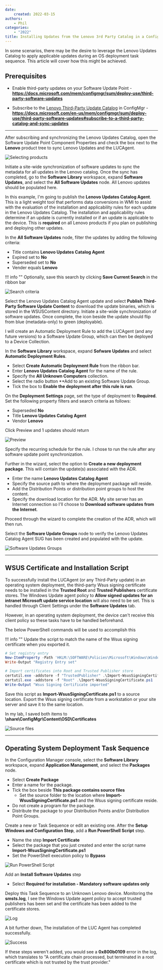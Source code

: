 ```yaml
---
date:
    created: 2022-03-15
authors:
    - Phil
categories:
    - "2022"
title: Installing Updates from the Lenovo 3rd Party Catalog in a ConfigMgr Operating System Deployment
---
```


In some scenarios, there may be the desire to leverage the Lenovo Updates Catalog to apply applicable updates during an OS deployment task sequence. This article will cover how this might be achieved.
<!-- more -->
## Prerequisites

- Enable third-party updates on your Software Update Point - **<https://docs.microsoft.com/mem/configmgr/sum/deploy-use/third-party-software-updates>**

- Subscribe to the [Lenovo Third-Party Update Catalog](https://blog.lenovocdrt.com/lenovo-updates-catalog-v3-for-sccm) in ConfigMgr - **<https://docs.microsoft.com/en-us/mem/configmgr/sum/deploy-use/third-party-software-updates#subscribe-to-a-third-party-catalog-and-sync-updates>**

---

After subscribing and synchronizing the Lenovo Updates Catalog, open the Software Update Point Component Properties and check the box next to the **Lenovo** product tree to sync Lenovo Updates and the LUCAgent.

![Selecting products](https://cdrt.github.io/mk_blog/img/2022/configmgr_osd_updates/image1.jpg)

Initiate a site-wide synchronization of software updates to sync the metadata for all updates in the Lenovo catalog. Once the sync has completed, go to the **Software Library** workspace, expand **Software Updates**, and select the **All Software Updates** node. All Lenovo updates should be populated here.

In this example, I'm going to publish the **Lenovo Updates Catalog Agent**. This is a light weight tool that performs data conversions in WMI to assist with the evaluation of the installation and applicability rules for each update in the Lenovo Updates Catalog. The installation and applicability rules determine if an update is currently installed or if an update is applicable to the device. This is **required** on all Lenovo products if you plan on publishing and deploying other updates.

In the **All Software Updates** node, filter the updates by adding the following criteria:

- Title contains **Lenovo Updates Catalog Agent**
- Expired set to **No**
- Superseded set to **No**
- Vender equals **Lenovo**

!!! info ""
    Optionally, save this search by clicking **Save Current Search** in the ribbon bar

![Search criteria](https://cdrt.github.io/mk_blog/img/2022/configmgr_osd_updates/image2.jpg)

Select the Lenovo Updates Catalog Agent update and select **Publish Third-Party Software Update Content** to download the update binaries, which is stored in the WSUSContent directory. Initiate a site-wide synchronization of software updates. Once complete, the icon beside the update should flip from blue (metadata-only) to green (deployable).

I will create an Automatic Deployment Rule to add the LUCAgent (and any future versions) to a Software Update Group, which can then be deployed to a Device Collection.

In the **Software Library** workspace, expand **Sofware Updates** and select **Automatic Deployment Rules**.

- Select **Create Automatic Deployment Rule** from the ribbon bar.
- Enter **Lenovo Updates Catalog Agent** for the name of the rule.
- Specify the **All Unknown Computers** collection.
- Select the radio button **Add to an existing Software Update Group.
- Tick the box to **Enable the deployment after this rule is run**.

On the **Deployment Settings** page, set the type of deployment to **Required**.
Set the following property filters and search criteria as follows:

- Superseded **No**
- Title **Lenovo Updates Catalog Agent**
- Vendor **Lenovo**

Click Preview and 1 updates should return

![Preview](https://cdrt.github.io/mk_blog/img/2022/configmgr_osd_updates/image3.jpg)

Specify the recurring schedule for the rule. I chose to run the rule after any software update point synchronization.

Further in the wizard, select the option to **Create a new deployment package**. This will contain the update(s) associated with the ADR.

- Enter the name **Lenovo Updates Catalog Agent**
- Specify the source path to where the deployment package will reside.
- Add the Distribution Points or distribution point groups to host the content.
- Specify the download location for the ADR. My site server has an Internet connection so I'll choose to **Download software updates from the Internet**.

Proceed through the wizard to complete the creation of the ADR, which will then run.

Select the **Software Update Groups** node to verify the Lenovo Updates Catalog Agent SUG has been created and populated with the update.

![Software Updates Groups](https://cdrt.github.io/mk_blog/img/2022/configmgr_osd_updates/image4.jpg)

---

## WSUS Certificate and Installation Script

To successfully install the LUCAgent (or any Third-Party update) in an operating system deployment, the third-party Wsus signing certificate needs to be installed in the **Trusted Root** and **Trusted Publishers** certificate stores. The Windows Update agent policy to **Allow signed updates for an intranet Microsoft update service location** will also need to be set. This is handled through Client Settings under the **Software Updates** tab.

However, in an operating system deployment, the device can't receive this client policy so these tasks have to be handled beforehand.

The below PowerShell commands will be used to accomplish this

!!! info ""
    Update the script to match the name of the Wsus signing certificate when you exported it.

```powershell
# Set registry entry
New-ItemProperty -Path 'HKLM:\SOFTWARE\Policies\Microsoft\Windows\WindowsUpdate' -Name AcceptTrustedPublisherCerts -PropertyType DWord -Value 1
Write-Output "Registry Entry set"

# Import certificates into Root and Trusted Publisher store
certutil.exe -addstore -f "TrustedPublisher" .\Import-WsusSigningCertificate.ps1
certutil.exe -addstore -f "Root" .\Import-WsusSigningCertificate.ps1
Write-Output "Wsus Signing Certificate imported"
```

Save this script as **Import-WsusSigningCertificate.ps1** to a source location. Export the Wsus signing certificate from a workstation or your site server and save it to the same location.

In my lab, I saved both items to **\\share\ConfigMgr\Content\OSD\Certificates**

![Source files](https://cdrt.github.io/mk_blog/img/2022/configmgr_osd_updates/image5.jpg)

---

## Operating System Deployment Task Sequence

In the Configuration Manager console, select the **Software Library** workspace, expand **Application Management**, and select the **Packages** node.

- Select **Create Package**
- Enter a name for the package.
- Tick the box beside **This package contains source files**
  - Set the source folder to the location where **Import-WsusSigningCertificate.ps1** and the Wsus signing certificate reside.
- Do not create a program for the package.
- Distribute the package to your Distribution Points and/or Distribution Point Groups.

Create a new or Task Sequence or edit an existing one. After the **Setup Windows and Configuration Step**, add a **Run PowerShell Script** step.

- Name the step **Import Certificate**
- Select the package that you just created and enter the script name **Import-WsusSigningCertificate.ps1**
- Set the PowerShell execution policy to **Bypass**

![Run PowerShell Script](https://cdrt.github.io/mk_blog/img/2022/configmgr_osd_updates/image6.jpg)

Add an **Install Software Updates** step

- Select **Required for installation - Mandatory software updates only**

Deploy this Task Sequence to an Unknown Lenovo device. Monitoring the **smsts.log**, I see the Windows Update agent policy to accept trusted publishers has been set and the certificate has been added to the certificate stores.

![Log](https://cdrt.github.io/mk_blog/img/2022/configmgr_osd_updates/image7.jpg)

A bit further down, The installation of the LUC Agent has completed successfully.

![Success](https://cdrt.github.io/mk_blog/img/2022/configmgr_osd_updates/image8.jpg)

If these steps weren't added, you would see a **0x800b0109** error in the log, which translates to "A certificate chain processed, but terminated in a root certificate which is not trusted by the trust provider."
